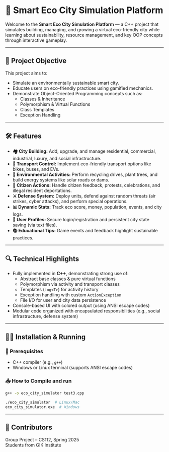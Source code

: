 # 🌱 Smart Eco City Simulation Platform

Welcome to the **Smart Eco City Simulation Platform** — a C++ project that simulates building, managing, and growing a virtual eco-friendly city while learning about sustainability, resource management, and key OOP concepts through interactive gameplay.

 
---

## 🎯 Project Objective

This project aims to:

- Simulate an environmentally sustainable smart city.
- Educate users on eco-friendly practices using gamified mechanics.
- Demonstrate Object-Oriented Programming concepts such as:
  - Classes & Inheritance
  - Polymorphism & Virtual Functions
  - Class Templates
  - Exception Handling

---

## 🛠️ Features

- **🏘️ City Building:** Add, upgrade, and manage residential, commercial, industrial, luxury, and social infrastructure.
- **🚴 Transport Control:** Implement eco-friendly transport options like bikes, buses, and EVs.
- **🌳 Environmental Activities:** Perform recycling drives, plant trees, and build energy systems like solar roads or dams.
- **👥 Citizen Actions:** Handle citizen feedback, protests, celebrations, and illegal resident deportations.
- **⚔️ Defense System:** Deploy units, defend against random threats (air strikes, cyber attacks), and perform special operations.
- **📊 Dynamic Stats:** Track eco score, money, population, events, and city logs.
- **💾 User Profiles:** Secure login/registration and persistent city state saving (via text files).
- **📚 Educational Tips:** Game events and feedback highlight sustainable practices.

---

## 🔍 Technical Highlights

- Fully implemented in **C++**, demonstrating strong use of:
  - Abstract base classes & pure virtual functions
  - Polymorphism via activity and transport classes
  - Templates (`Log<T>`) for activity history
  - Exception handling with custom `ActionException`
  - File I/O for user and city data persistence
- Console-based UI with colored output (using ANSI escape codes)
- Modular code organized with encapsulated responsibilities (e.g., social infrastructure, defense system)

---

## 🧑‍💻 Installation & Running

### 🔧 Prerequisites

- C++ compiler (e.g., `g++`)
- Windows or Linux terminal (supports ANSI escape codes)

### 📥 How to Compile and run

```bash
g++ -o eco_city_simulator test3.cpp

./eco_city_simulator  # Linux/Mac
eco_city_simulator.exe  # Windows
```
---
## 👥 Contributors

Group Project – CS112, Spring 2025  
Students from GIK Institute


